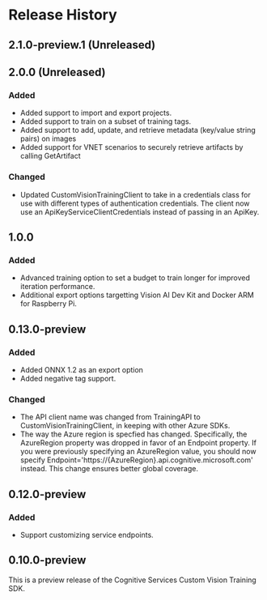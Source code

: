 # Release History

## 2.1.0-preview.1 (Unreleased)


## 2.0.0 (Unreleased)
### Added
- Added support to import and export projects.
- Added support to train on a subset of training tags.
- Added support to add, update, and retrieve metadata (key/value string pairs) on images
- Added support for VNET scenarios to securely retrieve artifacts by calling GetArtifact

### Changed
- Updated CustomVisionTrainingClient to take in a credentials class for use with different types of authentication credentials. The client now use an ApiKeyServiceClientCredentials instead of passing in an ApiKey.

## 1.0.0
### Added
- Advanced training option to set a budget to train longer for improved iteration performance.
- Additional export options targetting Vision AI Dev Kit and Docker ARM for Raspberry Pi.

## 0.13.0-preview
### Added
- Added ONNX 1.2 as an export option
- Added negative tag support.

### Changed
- The API client name was changed from TrainingAPI to CustomVisionTrainingClient, in keeping with other Azure SDKs.
- The way the Azure region is specfied has changed.  Specifically, the AzureRegion property was dropped in favor of an Endpoint property.  If you were previously specifying an AzureRegion value, you should now specify Endpoint='https://{AzureRegion}.api.cognitive.microsoft.com' instead. This change ensures better global coverage.

## 0.12.0-preview
### Added
- Support customizing service endpoints.

## 0.10.0-preview
This is a preview release of the Cognitive Services Custom Vision Training SDK.
